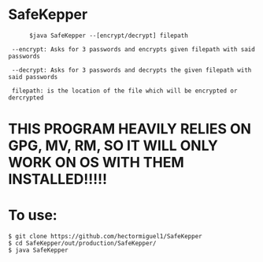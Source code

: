 # SafeKepper

          $java SafeKepper --[encrypt/decrypt] filepath 

 	 --encrypt: Asks for 3 passwords and encrypts given filepath with said passwords 
	 
	 --decrypt: Asks for 3 passwords and decrypts the given filepath with said passwords 
	 
	 filepath: is the location of the file which will be encrypted or dercrypted 
	 
# THIS PROGRAM HEAVILY RELIES ON GPG, MV, RM, SO IT WILL ONLY WORK ON OS WITH THEM INSTALLED!!!!!

	 
# To use:
	$ git clone https://github.com/hectormiguel1/SafeKepper
	$ cd SafeKepper/out/production/SafeKepper/
	$ java SafeKepper 
	 
